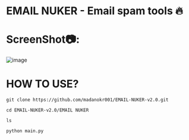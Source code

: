# EMAIL NUKER - Email spam tools 🔥

# ScreenShot📷:
![image](https://github.com/user-attachments/assets/2791e333-6ff5-409c-aeec-3f7982a24743)

# HOW TO USE?
```
git clone https://github.com/madanokr001/EMAIL-NUKER-v2.0.git
```
```
cd EMAIL-NUKER-v2.0/EMAIL NUKER
```
```
ls
```
```
python main.py
```




